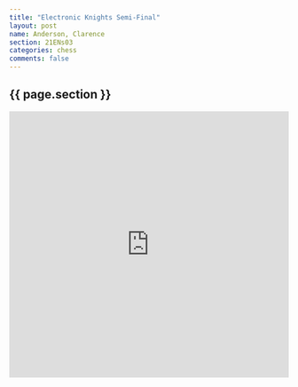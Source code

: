 ```yaml
---
title: "Electronic Knights Semi-Final"
layout: post
name: Anderson, Clarence
section: 21ENs03
categories: chess
comments: false
---
```


<h2>{{ page.section }}</h2>

<div style="display: flex; justify-content: center;">
    <iframe style='border: 0;' width='760px' height='480px' src='https://share.chessbase.com/SharedGames/frame/?p=qp3JqFrkwwfgTGAZ7Y5U2JsHsZ8mkSHlciEB59yZe2ZPmF48f496tgwvJ5Hl7dr0'></iframe>
</div>
